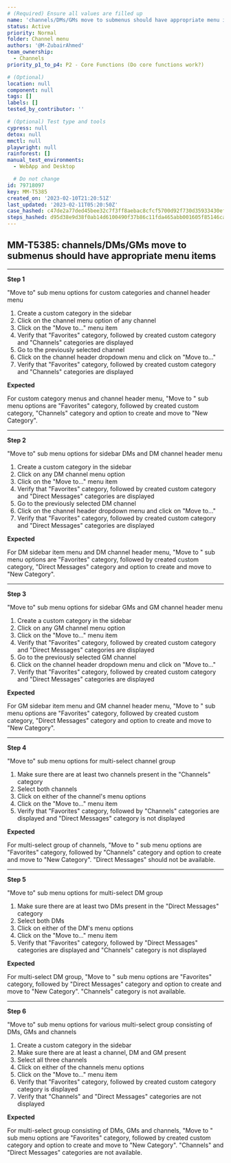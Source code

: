 ```yaml
---
# (Required) Ensure all values are filled up
name: 'channels/DMs/GMs move to submenus should have appropriate menu items'
status: Active
priority: Normal
folder: Channel menu
authors: '@M-ZubairAhmed'
team_ownership:
  - Channels
priority_p1_to_p4: P2 - Core Functions (Do core functions work?)

# (Optional)
location: null
component: null
tags: []
labels: []
tested_by_contributor: ''

# (Optional) Test type and tools
cypress: null
detox: null
mmctl: null
playwright: null
rainforest: []
manual_test_environments:
  - WebApp and Desktop

  # Do not change
id: 79718097
key: MM-T5385
created_on: '2023-02-10T21:20:51Z'
last_updated: '2023-02-11T05:20:50Z'
case_hashed: c47de2a77ded45bee32c7f3ff8aebac8cfcf5700d92f730d35933430ef3a6a55d14ca763a7e95678312ac914b25fd319
steps_hashed: d95d38e9d38f0ab14d6100490f37b86c11fda465abb001605f85146ca3bd695b8cc8db42455a4c08b5f9b8bfdb569611
---
```


<!-- (Auto-generated) Based on frontmatter's "key" and "name" -->

## MM-T5385: channels/DMs/GMs move to submenus should have appropriate menu items

---

**Step 1**

"Move to" sub menu options for custom categories and channel header menu

1. Create a custom category in the sidebar
2. Click on the channel menu option of any channel
3. Click on the "Move to..." menu item
4. Verify that "Favorites" category, followed by created custom category and "Channels" categories are displayed
5. Go to the previously selected channel
6. Click on the channel header dropdown menu and click on "Move to..."
7. Verify that "Favorites" category, followed by created custom category and "Channels" categories are displayed

**Expected**

For custom category menus and channel header menu, "Move to " sub menu options are "Favorites" category, followed by created custom category, "Channels" category and option to create and move to "New Category".

---

**Step 2**

"Move to" sub menu options for sidebar DMs and DM channel header menu

1. Create a custom category in the sidebar
2. Click on any DM channel menu option
3. Click on the "Move to..." menu item
4. Verify that "Favorites" category, followed by created custom category and "Direct Messages" categories are displayed
5. Go to the previously selected DM channel
6. Click on the channel header dropdown menu and click on "Move to..."
7. Verify that "Favorites" category, followed by created custom category and "Direct Messages" categories are displayed

**Expected**

For DM sidebar item menu and DM channel header menu, "Move to " sub menu options are "Favorites" category, followed by created custom category, "Direct Messages" category and option to create and move to "New Category".

---

**Step 3**

"Move to" sub menu options for sidebar GMs and GM channel header menu

1. Create a custom category in the sidebar
2. Click on any GM channel menu option
3. Click on the "Move to..." menu item
4. Verify that "Favorites" category, followed by created custom category and "Direct Messages" categories are displayed
5. Go to the previously selected GM channel
6. Click on the channel header dropdown menu and click on "Move to..."
7. Verify that "Favorites" category, followed by created custom category and "Direct Messages" categories are displayed

**Expected**

For GM sidebar item menu and GM channel header menu, "Move to " sub menu options are "Favorites" category, followed by created custom category, "Direct Messages" category and option to create and move to "New Category".

---

**Step 4**

"Move to" sub menu options for multi-select channel group

1. Make sure there are at least two channels present in the "Channels" category
2. Select both channels
3. Click on either of the channel's menu options
4. Click on the "Move to..." menu item
5. Verify that "Favorites" category, followed by "Channels" categories are displayed and "Direct Messages" category is not displayed

**Expected**

For multi-select group of channels, "Move to " sub menu options are "Favorites" category, followed by "Channels" category and option to create and move to "New Category". "Direct Messages" should not be available.

---

**Step 5**

"Move to" sub menu options for multi-select DM group

1. Make sure there are at least two DMs present in the "Direct Messages" category
2. Select both DMs
3. Click on either of the DM's menu options
4. Click on the "Move to..." menu item
5. Verify that "Favorites" category, followed by "Direct Messages" categories are displayed and "Channels" category is not displayed

**Expected**

For multi-select DM group, "Move to " sub menu options are "Favorites" category, followed by "Direct Messages" category and option to create and move to "New Category". "Channels" category is not available.

---

**Step 6**

"Move to" sub menu options for various multi-select group consisting of DMs, GMs and channels

1. Create a custom category in the sidebar
2. Make sure there are at least a channel, DM and GM present
3. Select all three channels
4. Click on either of the channels menu options
5. Click on the "Move to..." menu item
6. Verify that "Favorites" category, followed by created custom category category is displayed
7. Verify that "Channels" and "Direct Messages" categories are not displayed

**Expected**

For multi-select group consisting of DMs, GMs and channels, "Move to " sub menu options are "Favorites" category, followed by created custom category and option to create and move to "New Category". "Channels" and "Direct Messages" categories are not available.
